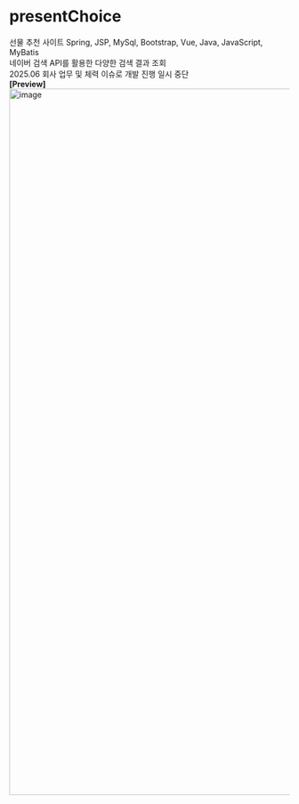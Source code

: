 # presentChoice
선물 추천 사이트 Spring, JSP, MySql, Bootstrap, Vue, Java, JavaScript, MyBatis <br>
네이버 검색 API를 활용한 다양한 검색 결과 조회
<br>2025.06 회사 업무 및 체력 이슈로 개발 진행 일시 중단
<br>
**[Preview]**
<img width="1268" alt="image" src="https://github.com/user-attachments/assets/28d0a20e-a685-4470-a56d-3987e8e6526a" />
